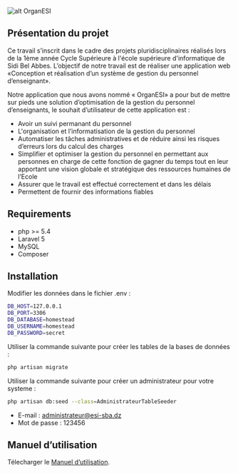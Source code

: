 ![alt OrganESI](https://img4.hostingpics.net/thumbs/mini_517635logo.jpg)

## Présentation du projet 

Ce travail s’inscrit dans le cadre des projets pluridisciplinaires réalisés lors de la 1ème année Cycle Supérieure à  l'école supérieure d'informatique de Sidi Bel Abbes.
 L’objectif de notre travail est de réaliser une application web «Conception et réalisation d’un système de gestion du personnel d’enseignant».
 
Notre application que nous avons nommé « OrganESI» a pour but de mettre sur pieds une solution d’optimisation de la gestion du personnel d’enseignants, le souhait d’utilisateur de cette application est :
- Avoir un suivi permanant du personnel 
- L'organisation et l’informatisation de la gestion du personnel
- Automatiser les tâches administratives et de réduire ainsi les risques d’erreurs lors du calcul des charges
- Simplifier et optimiser la gestion du personnel en permettant aux personnes en charge de cette fonction de gagner du temps tout en leur apportant une vision globale et stratégique des ressources humaines de l’Ecole
- Assurer que le travail est effectué correctement et dans les délais
- Permettent de fournir des informations fiables


## Requirements

- php >= 5.4 
- Laravel 5
- MySQL
- Composer

## Installation

Modifier les données dans le fichier .env :

``` bash
DB_HOST=127.0.0.1
DB_PORT=3306
DB_DATABASE=homestead
DB_USERNAME=homestead
DB_PASSWORD=secret
```

Utiliser la commande suivante pour créer les tables de la bases de données :

``` bash
php artisan migrate
```

Utiliser la commande suivante pour créer un administrateur pour votre systeme :

``` bash
php artisan db:seed --class=AdministrateurTableSeeder
```
- E-mail : administrateur@esi-sba.dz 
- Mot de passe : 123456   


## Manuel d’utilisation

Télecharger le [Manuel d’utilisation](#).

